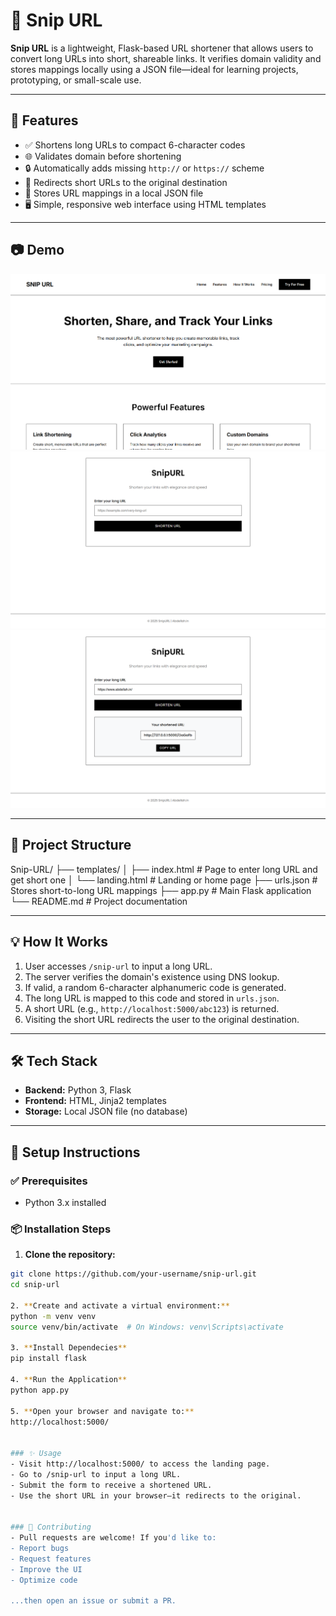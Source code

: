 # 🔗 Snip URL

**Snip URL** is a lightweight, Flask-based URL shortener that allows users to convert long URLs into short, shareable links. It verifies domain validity and stores mappings locally using a JSON file—ideal for learning projects, prototyping, or small-scale use.

---

## 🚀 Features

- ✅ Shortens long URLs to compact 6-character codes
- 🌐 Validates domain before shortening
- 🔒 Automatically adds missing `http://` or `https://` scheme
- 🔁 Redirects short URLs to the original destination
- 💾 Stores URL mappings in a local JSON file
- 🖥️ Simple, responsive web interface using HTML templates

---

## 📷 Demo

![Snip URL Home Page - Screenshot](static\images\Screenshot1.png)
![Snip URL Main Page - Screenshot](static\images\Screenshot2.png)
![Snip URL Result Page - Screenshot](static\images\Screenshot3.png)

---

## 📁 Project Structure

Snip-URL/
├── templates/
│ ├── index.html # Page to enter long URL and get short one
│ └── landing.html # Landing or home page
├── urls.json # Stores short-to-long URL mappings
├── app.py # Main Flask application
└── README.md # Project documentation


---

## 💡 How It Works

1. User accesses `/snip-url` to input a long URL.
2. The server verifies the domain's existence using DNS lookup.
3. If valid, a random 6-character alphanumeric code is generated.
4. The long URL is mapped to this code and stored in `urls.json`.
5. A short URL (e.g., `http://localhost:5000/abc123`) is returned.
6. Visiting the short URL redirects the user to the original destination.

---

## 🛠 Tech Stack

- **Backend:** Python 3, Flask
- **Frontend:** HTML, Jinja2 templates
- **Storage:** Local JSON file (no database)

---

## 🔧 Setup Instructions

### ✅ Prerequisites

- Python 3.x installed

### 📦 Installation Steps

1. **Clone the repository:**

```bash
git clone https://github.com/your-username/snip-url.git
cd snip-url

2. **Create and activate a virtual environment:**
python -m venv venv
source venv/bin/activate  # On Windows: venv\Scripts\activate

3. **Install Dependecies**
pip install flask

4. **Run the Application**
python app.py

5. **Open your browser and navigate to:**
http://localhost:5000/


### ✨ Usage
- Visit http://localhost:5000/ to access the landing page.
- Go to /snip-url to input a long URL.
- Submit the form to receive a shortened URL.
- Use the short URL in your browser—it redirects to the original.


### 🤝 Contributing
- Pull requests are welcome! If you'd like to:
- Report bugs
- Request features
- Improve the UI
- Optimize code

...then open an issue or submit a PR.
